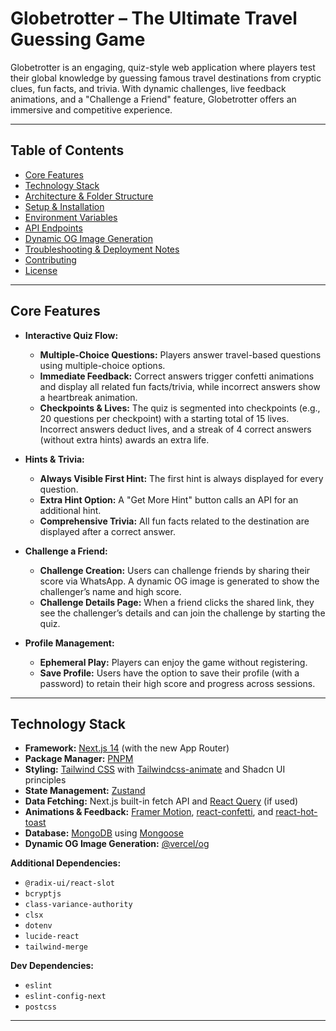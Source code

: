 # Globetrotter – The Ultimate Travel Guessing Game

Globetrotter is an engaging, quiz-style web application where players test their global knowledge by guessing famous travel destinations from cryptic clues, fun facts, and trivia. With dynamic challenges, live feedback animations, and a "Challenge a Friend" feature, Globetrotter offers an immersive and competitive experience.

---

## Table of Contents

- [Core Features](#core-features)
- [Technology Stack](#technology-stack)
- [Architecture & Folder Structure](#architecture--folder-structure)
- [Setup & Installation](#setup--installation)
- [Environment Variables](#environment-variables)
- [API Endpoints](#api-endpoints)
- [Dynamic OG Image Generation](#dynamic-og-image-generation)
- [Troubleshooting & Deployment Notes](#troubleshooting--deployment-notes)
- [Contributing](#contributing)
- [License](#license)

---

## Core Features

- **Interactive Quiz Flow:**

  - **Multiple-Choice Questions:** Players answer travel-based questions using multiple-choice options.
  - **Immediate Feedback:** Correct answers trigger confetti animations and display all related fun facts/trivia, while incorrect answers show a heartbreak animation.
  - **Checkpoints & Lives:** The quiz is segmented into checkpoints (e.g., 20 questions per checkpoint) with a starting total of 15 lives. Incorrect answers deduct lives, and a streak of 4 correct answers (without extra hints) awards an extra life.

- **Hints & Trivia:**

  - **Always Visible First Hint:** The first hint is always displayed for every question.
  - **Extra Hint Option:** A "Get More Hint" button calls an API for an additional hint.
  - **Comprehensive Trivia:** All fun facts related to the destination are displayed after a correct answer.

- **Challenge a Friend:**

  - **Challenge Creation:** Users can challenge friends by sharing their score via WhatsApp. A dynamic OG image is generated to show the challenger’s name and high score.
  - **Challenge Details Page:** When a friend clicks the shared link, they see the challenger’s details and can join the challenge by starting the quiz.

- **Profile Management:**
  - **Ephemeral Play:** Players can enjoy the game without registering.
  - **Save Profile:** Users have the option to save their profile (with a password) to retain their high score and progress across sessions.

---

## Technology Stack

- **Framework:** [Next.js 14](https://nextjs.org/) (with the new App Router)
- **Package Manager:** [PNPM](https://pnpm.io/)
- **Styling:** [Tailwind CSS](https://tailwindcss.com/) with [Tailwindcss-animate](https://www.npmjs.com/package/tailwindcss-animate) and Shadcn UI principles
- **State Management:** [Zustand](https://github.com/pmndrs/zustand)
- **Data Fetching:** Next.js built-in fetch API and [React Query](https://react-query.tanstack.com/) (if used)
- **Animations & Feedback:** [Framer Motion](https://www.framer.com/motion/), [react-confetti](https://www.npmjs.com/package/react-confetti), and [react-hot-toast](https://react-hot-toast.com/)
- **Database:** [MongoDB](https://www.mongodb.com/) using [Mongoose](https://mongoosejs.com/)
- **Dynamic OG Image Generation:** [@vercel/og](https://vercel.com/docs/concepts/functions/edge-functions/og-image-generation)

**Additional Dependencies:**

- `@radix-ui/react-slot`
- `bcryptjs`
- `class-variance-authority`
- `clsx`
- `dotenv`
- `lucide-react`
- `tailwind-merge`

**Dev Dependencies:**

- `eslint`
- `eslint-config-next`
- `postcss`

---
